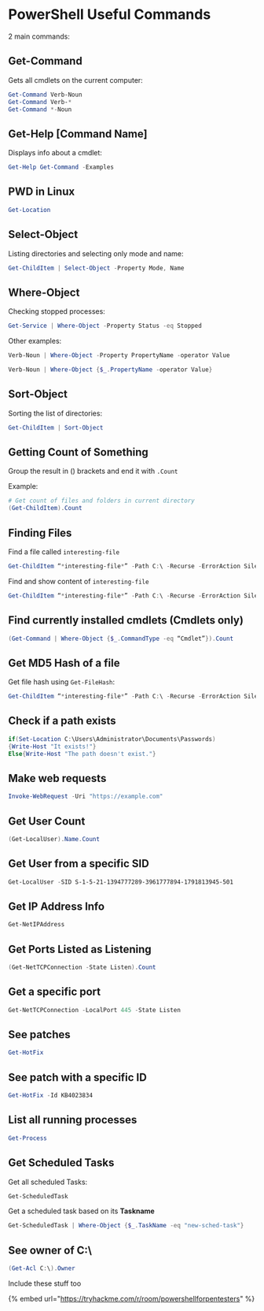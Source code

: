 # PowerShell Useful Commands

2 main commands:

## **Get-Command**

Gets all cmdlets on the current computer:

```powershell
Get-Command Verb-Noun
Get-Command Verb-*
Get-Command *-Noun
```

## **Get-Help \[Command Name]**

Displays info about a cmdlet:

```powershell
Get-Help Get-Command -Examples
```

## PWD in Linux

```powershell
Get-Location
```

## Select-Object

Listing directories and selecting only mode and name:

```powershell
Get-ChildItem | Select-Object -Property Mode, Name
```

## Where-Object

Checking stopped processes:

```powershell
Get-Service | Where-Object -Property Status -eq Stopped
```

Other examples:

```powershell
Verb-Noun | Where-Object -Property PropertyName -operator Value

Verb-Noun | Where-Object {$_.PropertyName -operator Value}
```

## Sort-Object

Sorting the list of directories:

```powershell
Get-ChildItem | Sort-Object
```

## Getting Count of Something

Group the result in () brackets and end it with `.Count`

Example:

```powershell
# Get count of files and folders in current directory
(Get-ChildItem).Count
```

## Finding Files

Find a file called `interesting-file`

```powershell
Get-ChildItem “*interesting-file*” -Path C:\ -Recurse -ErrorAction SilentlyContinue
```

Find and show content of `interesting-file`

```powershell
Get-ChildItem “*interesting-file*” -Path C:\ -Recurse -ErrorAction SilentlyContinue | Get-Content
```

## Find currently installed cmdlets (Cmdlets only)

```powershell
(Get-Command | Where-Object {$_.CommandType -eq “Cmdlet”}).Count
```

## Get MD5 Hash of a file

Get file hash using `Get-FileHash`:

```powershell
Get-ChildItem “*interesting-file*” -Path C:\ -Recurse -ErrorAction SilentlyContinue | Get-FileHash -Algorithm MD5
```

## Check if a path exists

```powershell
if(Set-Location C:\Users\Administrator\Documents\Passwords)
{Write-Host "It exists!"}
Else{Write-Host "The path doesn't exist."}
```

## Make web requests

```powershell
Invoke-WebRequest -Uri "https://example.com"
```

## Get User Count

```powershell
(Get-LocalUser).Name.Count
```

## Get User from a specific SID

```powershell
Get-LocalUser -SID S-1-5-21-1394777289-3961777894-1791813945-501
```

## Get IP Address Info

```powershell
Get-NetIPAddress
```

## Get Ports Listed as Listening

```powershell
(Get-NetTCPConnection -State Listen).Count
```

## Get a specific port

```powershell
Get-NetTCPConnection -LocalPort 445 -State Listen
```

## See patches

```powershell
Get-HotFix
```

## See patch with a specific ID

```powershell
Get-HotFix -Id KB4023834
```

## List all running processes

```powershell
Get-Process
```

## Get Scheduled Tasks

Get all scheduled Tasks:

```powershell
Get-ScheduledTask
```

Get a scheduled task based on its **Taskname**

```powershell
Get-ScheduledTask | Where-Object {$_.TaskName -eq "new-sched-task"}
```

## See owner of C:\\

```powershell
(Get-Acl C:\).Owner
```



Include these stuff too

{% embed url="https://tryhackme.com/r/room/powershellforpentesters" %}

